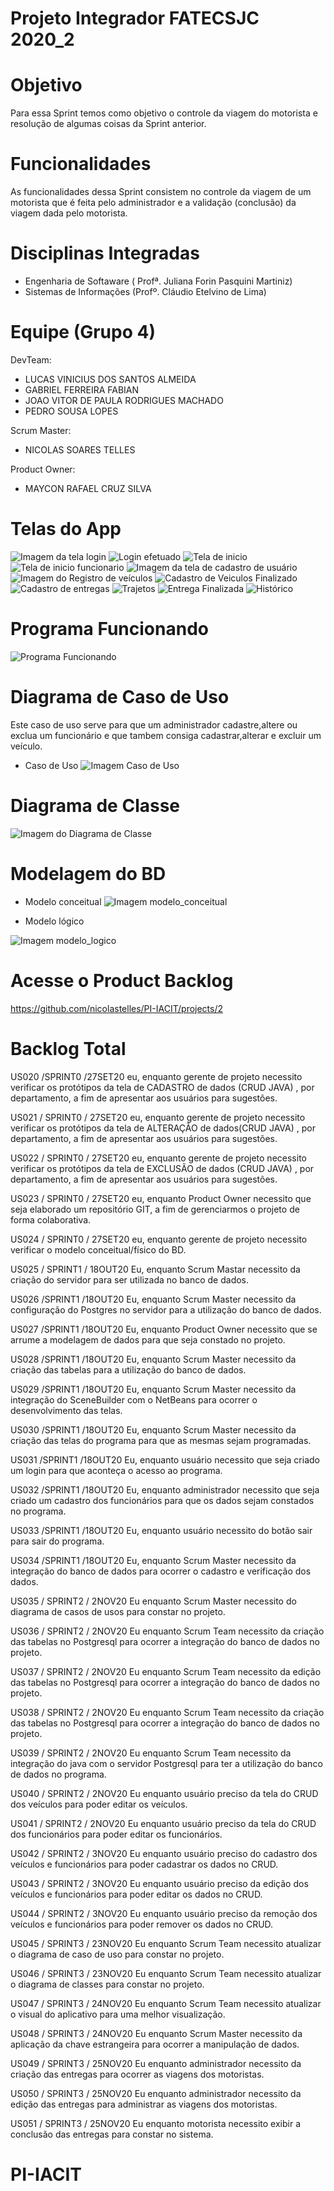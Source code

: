 # Projeto Integrador FATECSJC 2020_2

# Objetivo
Para essa Sprint temos como objetivo o controle da viagem do motorista e resolução de algumas coisas da Sprint anterior.

# Funcionalidades
As funcionalidades dessa Sprint consistem no controle da viagem de um motorista que é feita pelo administrador e a validação (conclusão) da viagem dada pelo motorista.

# Disciplinas Integradas
- Engenharia de Softaware ( Profª. Juliana Forin Pasquini Martiniz) 
- Sistemas de Informações (Profº. Cláudio Etelvino de Lima)

# Equipe (Grupo 4)
DevTeam:
- LUCAS VINICIUS DOS SANTOS ALMEIDA
- GABRIEL FERREIRA FABIAN
- JOAO VITOR DE PAULA RODRIGUES MACHADO
- PEDRO SOUSA LOPES

Scrum Master:
- NICOLAS SOARES TELLES

Product Owner:

- MAYCON RAFAEL CRUZ SILVA

# Telas do App
![Imagem da tela login](Docs/img/login.png "Tela de Login")
![Login efetuado](Docs/img/login_efetuado.png)
![Tela de inicio](Docs/img/tela_inicio.jpeg)
![Tela de inicio funcionario](Docs/img/func.png)
![Imagem da tela de cadastro de usuário](Docs/img/cadastro_funcionario.png "Tela cadastro de funcionário")
![Imagem do Registro de veículos](Docs/img/cadastro_veiculos.png "Tela registro veiculo")
![Cadastro de Veiculos Finalizado](Docs/img/cadastro_veiculos_finalizado.png)
![Cadastro de entregas](Docs/img/crud_entregas.png)
![Trajetos](Docs/img/trajetos.jpeg)
![Entrega Finalizada](Docs/img/entrega_finalizada.png)
![Histórico](Docs/img/historico.png)


# Programa Funcionando
![Programa Funcionando](https://github.com/nicolastelles/PI-IACIT/blob/master/Docs/img/projeto_rodando.gif)

# Diagrama de Caso de Uso
Este caso de uso serve para que um administrador cadastre,altere ou exclua um funcionário e que tambem consiga cadastrar,alterar e excluir um veículo.

- Caso de Uso
![Imagem Caso de Uso](Docs/img/caso_de_uso.png)


# Diagrama de Classe
![Imagem do Diagrama de Classe](Docs/img/diagrama_classes.jpg "Diagrama de Classes")




# Modelagem do BD
- Modelo conceitual
![Imagem modelo_conceitual](Docs/img/modelo_conceitual.jpg "Modelo Conceitual")

- Modelo lógico

![Imagem modelo_logico](Docs/img/modelo_logico.jpg "Modelo Lógico")


# Acesse o Product Backlog
https://github.com/nicolastelles/PI-IACIT/projects/2


# Backlog Total

US020 /SPRINT0 /27SET20
eu, enquanto gerente de projeto necessito verificar os protótipos da tela de CADASTRO de dados (CRUD JAVA) , por departamento, a fim de apresentar aos usuários para sugestões.

US021 / SPRINT0 / 27SET20
eu, enquanto gerente de projeto necessito verificar os protótipos da tela de ALTERAÇÃO de dados(CRUD JAVA) , por departamento, a fim de apresentar aos usuários para sugestões.

US022 / SPRINT0 / 27SET20
eu, enquanto gerente de projeto necessito verificar os protótipos da tela de EXCLUSÃO de dados (CRUD JAVA) , por departamento, a fim de apresentar aos usuários para sugestões.

US023 / SPRINT0 / 27SET20
eu, enquanto Product Owner necessito que seja elaborado um repositório GIT, a fim de gerenciarmos o projeto de forma colaborativa.

US024 / SPRINT0 / 27SET20
eu, enquanto gerente de projeto necessito verificar o modelo conceitual/físico do BD.

US025 / SPRINT1 / 18OUT20
Eu, enquanto Scrum Mastar necessito da criação do servidor para ser utilizada no banco de dados.

US026 /SPRINT1 /18OUT20
Eu, enquanto Scrum Master necessito da configuração do Postgres no servidor para a utilização do banco de dados.

US027 /SPRINT1 /18OUT20
Eu, enquanto Product Owner necessito que se arrume a modelagem de dados para que seja constado no projeto.

US028 /SPRINT1 /18OUT20
Eu, enquanto Scrum Master necessito da criação das tabelas para a utilização do banco de dados.

US029 /SPRINT1 /18OUT20
Eu, enquanto Scrum Master necessito da integração do SceneBuilder com o NetBeans para ocorrer o desenvolvimento das telas.

US030 /SPRINT1 /18OUT20
Eu, enquanto Scrum Master necessito da criação das telas do programa para que as mesmas sejam programadas.

US031 /SPRINT1 /18OUT20
Eu, enquanto usuário necessito que seja criado um login para que aconteça o acesso ao programa.

US032 /SPRINT1 /18OUT20
Eu, enquanto administrador necessito que seja criado um cadastro dos funcionários para que os dados sejam constados no programa.

US033 /SPRINT1 /18OUT20
Eu, enquanto usuário necessito do botão sair para sair do programa.

US034 /SPRINT1 /18OUT20
Eu, enquanto Scrum Master necessito da integração do banco de dados para ocorrer o cadastro e verificação dos dados.

US035 / SPRINT2 / 2NOV20
Eu enquanto Scrum Master necessito do diagrama de casos de usos para constar no projeto.

US036 / SPRINT2 / 2NOV20
Eu enquanto Scrum Team necessito da criação das tabelas no Postgresql para ocorrer a integração do banco de dados no projeto.

US037 / SPRINT2 / 2NOV20
Eu enquanto Scrum Team necessito da edição das tabelas no Postgresql para ocorrer a integração do banco de dados no projeto.

US038 / SPRINT2 / 2NOV20
Eu enquanto Scrum Team necessito da criação das tabelas no Postgresql para ocorrer a integração do banco de dados no projeto.

US039 / SPRINT2 / 2NOV20
Eu enquanto Scrum Team necessito da integração do java com o servidor Postgresql para ter a utilização do banco de dados no programa.

US040 / SPRINT2 / 2NOV20
Eu enquanto usuário preciso da tela do CRUD dos veículos para poder editar os veículos.

US041 / SPRINT2 / 2NOV20
Eu enquanto usuário preciso da tela do CRUD dos funcionários para poder editar os funcionários.

US042 / SPRINT2 / 3NOV20
Eu enquanto usuário preciso do cadastro dos veículos e funcionários para poder cadastrar os dados no CRUD.

US043 / SPRINT2 / 3NOV20
Eu enquanto usuário preciso da edição dos veículos e funcionários para poder editar os dados no CRUD.

US044 / SPRINT2 / 3NOV20
Eu enquanto usuário preciso da remoção dos veículos e funcionários para poder remover os dados no CRUD.

US045 / SPRINT3 / 23NOV20
Eu enquanto Scrum Team necessito atualizar o diagrama de caso de uso para constar no projeto.

US046 / SPRINT3 / 23NOV20
Eu enquanto Scrum Team necessito atualizar o diagrama de classes para constar no projeto.

US047 / SPRINT3 / 24NOV20
Eu enquanto Scrum Team necessito atualizar o visual do aplicativo para uma melhor visualização.

US048 / SPRINT3 / 24NOV20
Eu enquanto Scrum Master necessito da aplicação da chave estrangeira para ocorrer a manipulação de dados.

US049 / SPRINT3 / 25NOV20
Eu enquanto administrador necessito da criação das entregas para ocorrer as viagens dos motoristas.

US050 / SPRINT3 / 25NOV20
Eu enquanto administrador necessito da edição das entregas para administrar as viagens dos motoristas.

US051 / SPRINT3 / 25NOV20
Eu enquanto motorista necessito exibir a conclusão das entregas para constar no sistema.
# PI-IACIT
